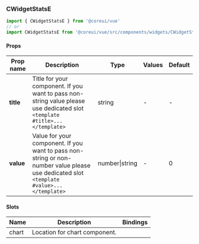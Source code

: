 ### CWidgetStatsE

```jsx
import { CWidgetStatsE } from '@coreui/vue'
// or
import CWidgetStatsE from '@coreui/vue/src/components/widgets/CWidgetStatsE'
```

#### Props

| Prop name | Description                                                                                                                              | Type           | Values | Default |
| --------- | ---------------------------------------------------------------------------------------------------------------------------------------- | -------------- | ------ | ------- |
| **title** | Title for your component. If you want to pass non-string value please use dedicated slot `<template #title>...</template>`               | string         | -      | -       |
| **value** | Value for your component. If you want to pass non-string or non-number value please use dedicated slot `<template #value>...</template>` | number\|string | -      | 0       |

#### Slots

| Name  | Description                   | Bindings |
| ----- | ----------------------------- | -------- |
| chart | Location for chart component. |          |
